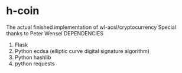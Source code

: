 # h-coin
The actual finished implementation of wl-acsl/cryptocurrency
Special thanks to Peter Wensel
DEPENDENCIES
1. Flask
2. Python ecdsa (elliptic curve digital signature algorithm)
3. Python hashlib
4. python requests
